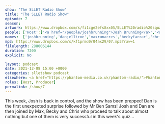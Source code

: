 ```yaml
---
show: 'The SLLET Radio Show'
title: "The SLLET Radio Show"
episode: 7
season: 
artwork: https://www.dropbox.com/s/fi1cge2efs8xx05/SLLET%20radio%20square.png?raw=1
people: ['Host':['<a href="/people/joshbrunning">Josh Brunning</a>','<a href="/people/danjellicoe">Dan Jellicoe</a>'],'With Special Guest':'<a href="/people/bensams">Ben Sams</a>', 'Guests': ['<a href="/people/maxrunacres">Max Runacres</a>','<a href="/people/beckyfarrar">Becky Farrar</a>','<a href="/people/chrisrice">Chris Rice</a>']]
names:  ['joshbrunning','danjellicoe','maxrunacres','beckyfarrar','chrisrice','bensams']
mp3: https://www.dropbox.com/s/kf1prmd0r04ax29/07.mp3?raw=1
filelength: 288006144
duration: 7200
explicit: No

layout: podcast
date: 2021-12-08 15:00 +0000
categories: slletshow podcast
elsewhere: <a href="https://phantom-media.co.uk/phantom-radio/">Phantom Media</a>
roles: [Host, Producer]
permalink: /show/7
---
```


This week, Josh is back in control, and the show has been prepped! Dan is the first unexpected surprise followed by Mr Ben Sams! Josh and Dan are then joined by Max, Becky and Chris who proceed to talk about almost nothing but one of them is very successful in this week's quiz... 
